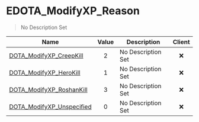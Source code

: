 # EDOTA_ModifyXP_Reason
> No Description Set

Name|Value|Description|Client
--|:--:|--|:--:
[DOTA_ModifyXP_CreepKill](DOTA_ModifyXP_CreepKill)|2|No Description Set|❌
[DOTA_ModifyXP_HeroKill](DOTA_ModifyXP_HeroKill)|1|No Description Set|❌
[DOTA_ModifyXP_RoshanKill](DOTA_ModifyXP_RoshanKill)|3|No Description Set|❌
[DOTA_ModifyXP_Unspecified](DOTA_ModifyXP_Unspecified)|0|No Description Set|❌
